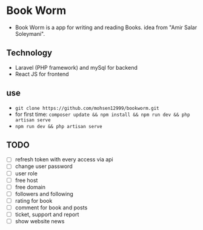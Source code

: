 # Book Worm

-   Book Worm is a app for writing and reading Books. idea from "Amir Salar Soleymani".

## Technology

-   Laravel (PHP framework) and mySql for backend
-   React JS for frontend

## use

-   `git clone https://github.com/mohsen12999/bookworm.git`
-   for first time: `composer update && npm install && npm run dev && php artisan serve`
-   `npm run dev && php artisan serve`

## TODO

-   [ ] refresh token with every access via api
-   [ ] change user password
-   [ ] user role
-   [ ] free host
-   [ ] free domain
-   [ ] followers and following
-   [ ] rating for book
-   [ ] comment for book and posts
-   [ ] ticket, support and report
-   [ ] show website news
